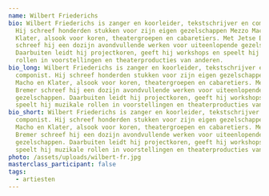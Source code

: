 ```yaml
---
name: Wilbert Friederichs
bio: Wilbert Friederichs is zanger en koorleider, tekstschrijver en componist.
  Hij schreef honderden stukken voor zijn eigen gezelschappen Mezzo Macho en
  Klater, alsook voor koren, theatergroepen en cabaretiers. Met Jetse Bremer
  schreef hij een dozijn avondvullende werken voor uiteenlopende gezelschappen.
  Daarbuiten leidt hij projectkoren, geeft hij workshops en speelt hij muzikale
  rollen in voorstellingen en theaterproducties van anderen.
bio_long: Wilbert Friederichs is zanger en koorleider, tekstschrijver en
  componist. Hij schreef honderden stukken voor zijn eigen gezelschappen Mezzo
  Macho en Klater, alsook voor koren, theatergroepen en cabaretiers. Met Jetse
  Bremer schreef hij een dozijn avondvullende werken voor uiteenlopende
  gezelschappen. Daarbuiten leidt hij projectkoren, geeft hij workshops en
  speelt hij muzikale rollen in voorstellingen en theaterproducties van anderen.
bio_short: Wilbert Friederichs is zanger en koorleider, tekstschrijver en
  componist. Hij schreef honderden stukken voor zijn eigen gezelschappen Mezzo
  Macho en Klater, alsook voor koren, theatergroepen en cabaretiers. Met Jetse
  Bremer schreef hij een dozijn avondvullende werken voor uiteenlopende
  gezelschappen. Daarbuiten leidt hij projectkoren, geeft hij workshops en
  speelt hij muzikale rollen in voorstellingen en theaterproducties van anderen.
photo: /assets/uploads/wilbert-fr.jpg
masterclass_participant: false
tags:
  - artiesten
---
```

